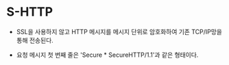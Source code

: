 # S-HTTP
* SSL을 사용하지 않고 HTTP 메시지를 메시지 단위로 암호화하여 기존 TCP/IP망을 통해 전송된다.

* 요청 메시지 첫 번째 줄은 'Secure * SecureHTTP/1.1'과 같은 형태이다.
